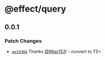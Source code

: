 # @effect/query

## 0.0.1

### Patch Changes

- [`ae1936b`](https://github.com/Effect-TS/query/commit/ae1936b2a66812f3a19748b18650c3c463c52334) Thanks [@IMax153](https://github.com/IMax153)! - convert to TS+
